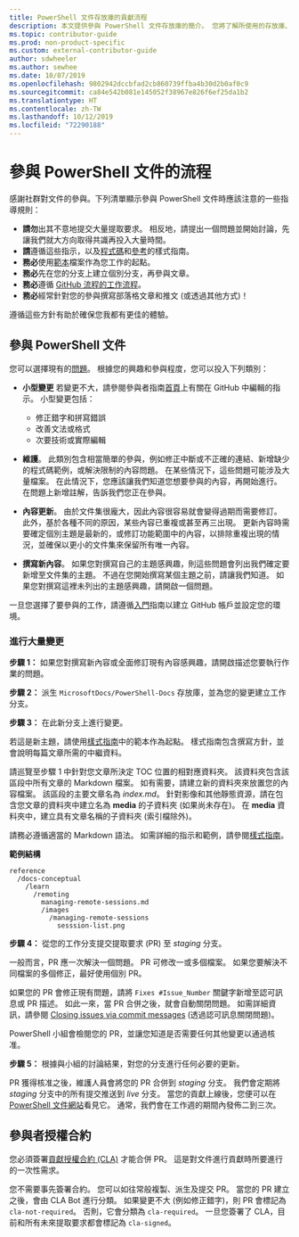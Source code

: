 ```yaml
---
title: PowerShell 文件存放庫的貢獻流程
description: 本文提供參與 PowerShell 文件存放庫的簡介。 您將了解所使用的存放庫、組織內容的程序，以及管理程式碼範例和其他資產的原則。
ms.topic: contributor-guide
ms.prod: non-product-specific
ms.custom: external-contributor-guide
author: sdwheeler
ms.author: sewhee
ms.date: 10/07/2019
ms.openlocfilehash: 9802942dccbfad2cb860739ffba4b30d2b0af0c9
ms.sourcegitcommit: ca84e542b081e145052f38967e826f6ef25da1b2
ms.translationtype: HT
ms.contentlocale: zh-TW
ms.lasthandoff: 10/12/2019
ms.locfileid: "72290188"
---
```

# <a name="process-for-contributing-to-powershell-docs"></a>參與 PowerShell 文件的流程

感謝社群對文件的參與。下列清單顯示參與 PowerShell 文件時應該注意的一些指導規則：

- **請勿**出其不意地提交大量提取要求。 相反地，請提出一個問題並開始討論，先讓我們就大方向取得共識再投入大量時間。
- **請**遵循這些指示，以及[程式碼](powershell-style-code.md)和[參考](powershell-style-reference.md)的樣式指南。
- **務必**使用[範本](powershell-style-basic-markdown.md)檔案作為您工作的起點。
- **務必**先在您的分支上建立個別分支，再參與文章。
- **務必**遵循 [GitHub 流程的工作流程](../how-to-write-workflows-major.md)。
- **務必**經常針對您的參與撰寫部落格文章和推文 (或透過其他方式)！

遵循這些方針有助於確保您我都有更佳的體驗。

## <a name="make-a-contribution-to-powershell-docs"></a>參與 PowerShell 文件

您可以選擇現有的[問題](https://github.com/MicrosoftDocs/PowerShell-Docs/issues/new/choose)。
根據您的興趣和參與程度，您可以投入下列類別：

- **小型變更** 若變更不大，請參閱參與者指南[首頁](../index.md#quick-edits-to-existing-documents)上有關在 GitHub 中編輯的指示。 小型變更包括：

  - 修正錯字和拼寫錯誤
  - 改善文法或格式
  - 次要技術或實際編輯

- **維護**。 此類別包含相當簡單的參與，例如修正中斷或不正確的連結、新增缺少的程式碼範例，或解決限制的內容問題。 在某些情況下，這些問題可能涉及大量檔案。 在此情況下，您應該讓我們知道您想要參與的內容，再開始進行。 在問題上新增註解，告訴我們您正在參與。

- **內容更新**。 由於文件集很龐大，因此內容很容易就會變得過期而需要修訂。 此外，基於各種不同的原因，某些內容已重複或甚至再三出現。 更新內容時需要確定個別主題是最新的，或修訂功能範圍中的內容，以排除重複出現的情況，並確保以更小的文件集來保留所有唯一內容。

- **撰寫新內容**。 如果您對撰寫自己的主題感興趣，則這些問題會列出我們確定要新增至文件集的主題。 不過在您開始撰寫某個主題之前，請讓我們知道。 如果您對撰寫這裡未列出的主題感興趣，請開啟一個問題。

一旦您選擇了要參與的工作，請遵循[入門](../get-started-setup-github.md)指南以建立 GitHub 帳戶並設定您的環境。

### <a name="making-large-changes"></a>進行大量變更

**步驟 1：** 如果您對撰寫新內容或全面修訂現有內容感興趣，請開啟描述您要執行作業的問題。

**步驟 2：** 派生 `MicrosoftDocs/PowerShell-Docs` 存放庫，並為您的變更建立工作分支。

**步驟 3：** 在此新分支上進行變更。

若這是新主題，請使用[樣式指南](powershell-style-basic-markdown.md)中的範本作為起點。 樣式指南包含撰寫方針，並會說明每篇文章所需的中繼資料。

請巡覽至步驟 1 中針對您文章所決定 TOC 位置的相對應資料夾。
該資料夾包含該區段中所有文章的 Markdown 檔案。 如有需要，請建立新的資料夾來放置您的內容檔案。 該區段的主要文章名為 *index.md*。
針對影像和其他靜態資源，請在包含您文章的資料夾中建立名為 **media** 的子資料夾 (如果尚未存在)。 在 **media** 資料夾中，建立具有文章名稱的子資料夾 (索引檔除外)。

請務必遵循適當的 Markdown 語法。 如需詳細的指示和範例，請參閱[樣式指南](powershell-style-basic-markdown.md)。

**範例結構**

```
reference
  /docs-conceptual
    /learn
      /remoting
        managing-remote-sessions.md
        /images
          /managing-remote-sessions
            sesssion-list.png
```

**步驟 4：** 從您的工作分支提交提取要求 (PR) 至 *staging* 分支。

一般而言，PR 應一次解決一個問題。 PR 可修改一或多個檔案。 如果您要解決不同檔案的多個修正，最好使用個別 PR。

如果您的 PR 會修正現有問題，請將 `Fixes #Issue_Number` 關鍵字新增至認可訊息或 PR 描述。 如此一來，當 PR 合併之後，就會自動關閉問題。 如需詳細資訊，請參閱 [Closing issues via commit messages](https://help.github.com/articles/closing-issues-via-commit-messages/) (透過認可訊息關閉問題)。

PowerShell 小組會檢閱您的 PR，並讓您知道是否需要任何其他變更以通過核准。

**步驟 5：** 根據與小組的討論結果，對您的分支進行任何必要的更新。

PR 獲得核准之後，維護人員會將您的 PR 合併到 *staging* 分支。 我們會定期將 *staging* 分支中的所有提交推送到 *live* 分支。 當您的貢獻上線後，您便可以在 [PowerShell 文件網站](https://docs.microsoft.com/PowerShell/)看見它。 通常，我們會在工作週的期間內發佈二到三次。

## <a name="contributor-license-agreement"></a>參與者授權合約

您必須簽署[貢獻授權合約 (CLA)](https://cla.opensource.microsoft.com/MicrosoftDocs/PowerShell-Docs) 才能合併 PR。 這是對文件進行貢獻時所要進行的一次性需求。

您不需要事先簽署合約。 您可以如往常般複製、派生及提交 PR。
當您的 PR 建立之後，會由 CLA Bot 進行分類。 如果變更不大 (例如修正錯字)，則 PR 會標記為 `cla-not-required`。 否則，它會分類為 `cla-required`。 一旦您簽署了 CLA，目前和所有未來提取要求都會標記為 `cla-signed`。
